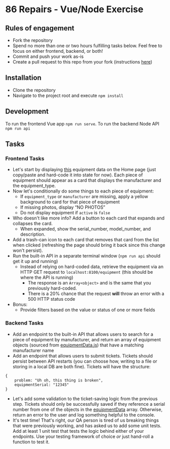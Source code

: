 # 86 Repairs - Vue/Node Exercise

## Rules of engagement

* Fork the repository
* Spend no more than one or two hours fulfilling tasks below. Feel free to focus on either frontend, backend, or both!
* Commit and push your work as-is
* Create a pull request to this repo from your fork (instructions [here](https://docs.github.com/en/github/collaborating-with-pull-requests/proposing-changes-to-your-work-with-pull-requests/creating-a-pull-request-from-a-fork))

## Installation

* Clone the repository
* Navigate to the project root and execute `npm install`

## Development

To run the frontend Vue app `npm run serve`.
To run the backend Node API `npm run api`

## Tasks

### Frontend Tasks
* Let's start by displaying [this](api/equipmentData.js) equipment data on the Home page (just copy/paste and hard-code it into state for now). Each piece of equipment should appear as a card that displays the manufacturer and the equipment_type.
* Now let's conditionally do some things to each piece of equipment:
    * If `equipment_type` or `manufacturer` are missing, apply a yellow background to card for that piece of equipment 
    * If missing photos, display “NO PHOTOS”
    * Do not display equipment if `active` is `false`
* Who doesn't like more info? Add a button to each card that expands and collapses the card. 
  * When expanded, show the serial_number, model_number, and description. 
* Add a trash-can icon to each card that removes that card from the list when clicked (refreshing the page should bring it back since this change won't persist). 
* Run the built-in API in a separate terminal window (`npm run api` should get it up and running)
    * Instead of relying on hard-coded data, retrieve the equipment via an HTTP GET request to `localhost:8100/equipment` (this should be where the API is running)
        * The response is an `Array<object>` and is the same that you previously hard-coded.
        * There is a 20% chance that the request **will** throw an error with a 500 HTTP status code
* Bonus:
    * Provide filters based on the value or status of one or more fields

### Backend Tasks
* Add an endpoint to the built-in API that allows users to search for a piece of equipment by manufacturer, and return an array of equipment objects (sourced from [equipmentData.js](api/equipmentData.js)) that have a matching manufacturer name
* Add an endpoint that allows users to submit tickets. Tickets should persist between API restarts (you can choose how, writing to a file or storing in a local DB are both fine). Tickets will have the structure:
```
{
    problem: "Uh oh, this thing is broken",
    equipmentSerial: "12345"
}
```
* Let's add some validation to the ticket-saving logic from the previous step. Tickets should only be successfully saved if they reference a serial number from one of the objects in the [equipmentData](api/equipmentData.js) array. Otherwise, return an error to the user and log something helpful to the console.
* It's test time! That's right, our QA person is tired of us breaking things that were previously working, and has asked us to add some unit tests. Add at least 1 unit test that tests the logic behind either of your endpoints. Use your testing framework of choice *or* just hand-roll a function to test it.

